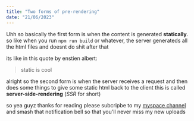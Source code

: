 ```yaml
---
title: "Two forms of pre-rendering"
date: "21/06/2023"
---
```


Uhh so basically the first form is when the content is generated **statically**.
so like when you run `npm run build` or whatever, the server generateds all the html files and doesnt do shit after that

its like in this quote by enstien albert:

> static is cool

alright so the second form is when the server receives a request and then does some things to give some static html back to the client
this is called **server-side-rendering** (_SSR_ for short)

so yea guyz thanks for reading please subcripbe to my [myspace channel](https://myspace.com/ryanvaldez) and smash that notification bell so that you'll never miss my new uploads
